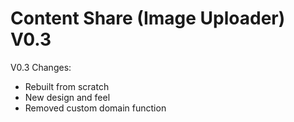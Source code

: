 # Content Share (Image Uploader) V0.3

V0.3 Changes:
- Rebuilt from scratch
- New design and feel
- Removed custom domain function
